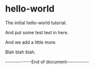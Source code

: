 hello-world
===========

The initial hello-world tutorial.

And put some test text in here.

And we add a little more.

Blah blah blah.

-------------End of document-----------
